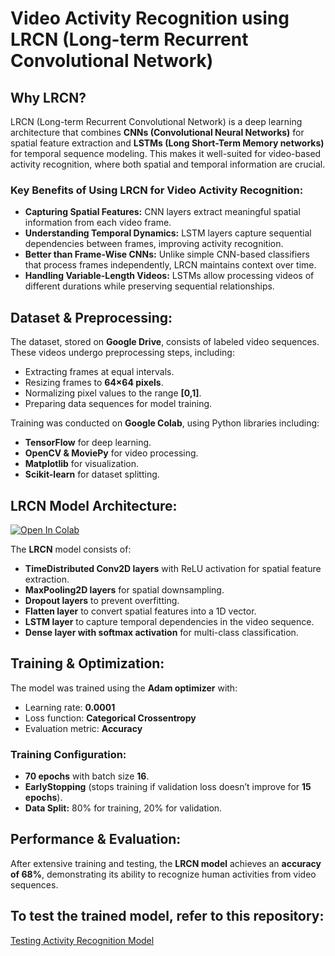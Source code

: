 # Video Activity Recognition using LRCN (Long-term Recurrent Convolutional Network)

## Why LRCN?
LRCN (Long-term Recurrent Convolutional Network) is a deep learning architecture that combines **CNNs (Convolutional Neural Networks)** for spatial feature extraction and **LSTMs (Long Short-Term Memory networks)** for temporal sequence modeling. This makes it well-suited for video-based activity recognition, where both spatial and temporal information are crucial.

### Key Benefits of Using LRCN for Video Activity Recognition:
- **Capturing Spatial Features:** CNN layers extract meaningful spatial information from each video frame.
- **Understanding Temporal Dynamics:** LSTM layers capture sequential dependencies between frames, improving activity recognition.
- **Better than Frame-Wise CNNs:** Unlike simple CNN-based classifiers that process frames independently, LRCN maintains context over time.
- **Handling Variable-Length Videos:** LSTMs allow processing videos of different durations while preserving sequential relationships.

## Dataset & Preprocessing:
The dataset, stored on **Google Drive**, consists of labeled video sequences. These videos undergo preprocessing steps, including:
- Extracting frames at equal intervals.
- Resizing frames to **64×64 pixels**.
- Normalizing pixel values to the range **[0,1]**.
- Preparing data sequences for model training.

Training was conducted on **Google Colab**, using Python libraries including:
- **TensorFlow** for deep learning.
- **OpenCV & MoviePy** for video processing.
- **Matplotlib** for visualization.
- **Scikit-learn** for dataset splitting.

## LRCN Model Architecture:
[![Open In Colab](https://colab.research.google.com/assets/colab-badge.svg)](YOUR_COLAB_LINK_HERE)

The **LRCN** model consists of:
- **TimeDistributed Conv2D layers** with ReLU activation for spatial feature extraction.
- **MaxPooling2D layers** for spatial downsampling.
- **Dropout layers** to prevent overfitting.
- **Flatten layer** to convert spatial features into a 1D vector.
- **LSTM layer** to capture temporal dependencies in the video sequence.
- **Dense layer with softmax activation** for multi-class classification.


## Training & Optimization:
The model was trained using the **Adam optimizer** with:
- Learning rate: **0.0001**
- Loss function: **Categorical Crossentropy**
- Evaluation metric: **Accuracy**

### Training Configuration:
- **70 epochs** with batch size **16**.
- **EarlyStopping** (stops training if validation loss doesn’t improve for **15 epochs**).
- **Data Split:** 80% for training, 20% for validation.

## Performance & Evaluation:
After extensive training and testing, the **LRCN model** achieves an **accuracy of 68%**, demonstrating its ability to recognize human activities from video sequences.

## To test the trained model, refer to this repository:

[Testing Activity Recognition Model](https://github.com/kanzabatool3002/Activity_Recognition_Model_Testing.git)
